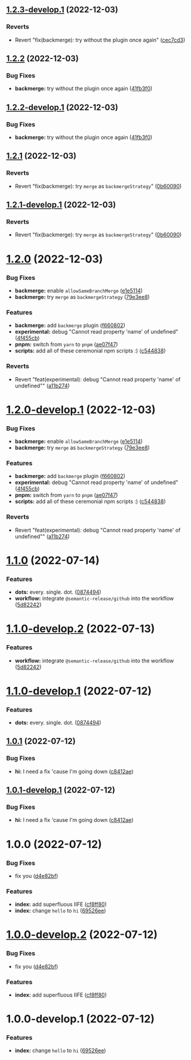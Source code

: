 ## [1.2.3-develop.1](https://github.com/dwiyatci/semantic-release-fiddle/compare/1.2.2...1.2.3-develop.1) (2022-12-03)


### Reverts

* Revert "fix(backmerge): try without the plugin once again" ([cec7cd3](https://github.com/dwiyatci/semantic-release-fiddle/commit/cec7cd398ffe438ed9bca289e3dc692ef80f07f8))

## [1.2.2](https://github.com/dwiyatci/semantic-release-fiddle/compare/1.2.1...1.2.2) (2022-12-03)


### Bug Fixes

* **backmerge:** try without the plugin once again ([41fb3f0](https://github.com/dwiyatci/semantic-release-fiddle/commit/41fb3f096fb39be2325abe17ac090b8574b4ecab))

## [1.2.2-develop.1](https://github.com/dwiyatci/semantic-release-fiddle/compare/1.2.1...1.2.2-develop.1) (2022-12-03)


### Bug Fixes

* **backmerge:** try without the plugin once again ([41fb3f0](https://github.com/dwiyatci/semantic-release-fiddle/commit/41fb3f096fb39be2325abe17ac090b8574b4ecab))

## [1.2.1](https://github.com/dwiyatci/semantic-release-fiddle/compare/1.2.0...1.2.1) (2022-12-03)


### Reverts

* Revert "fix(backmerge): try `merge` as `backmergeStrategy`" ([0b60090](https://github.com/dwiyatci/semantic-release-fiddle/commit/0b600905d2638f16b8e32f2ad0f92da13a93e6fe))

## [1.2.1-develop.1](https://github.com/dwiyatci/semantic-release-fiddle/compare/1.2.0...1.2.1-develop.1) (2022-12-03)


### Reverts

* Revert "fix(backmerge): try `merge` as `backmergeStrategy`" ([0b60090](https://github.com/dwiyatci/semantic-release-fiddle/commit/0b600905d2638f16b8e32f2ad0f92da13a93e6fe))

# [1.2.0](https://github.com/dwiyatci/semantic-release-fiddle/compare/1.1.0...1.2.0) (2022-12-03)


### Bug Fixes

* **backmerge:** enable `allowSameBranchMerge` ([e1e5114](https://github.com/dwiyatci/semantic-release-fiddle/commit/e1e5114293d700dff6386f5c50dca861f0e64e81))
* **backmerge:** try `merge` as `backmergeStrategy` ([79e3ee8](https://github.com/dwiyatci/semantic-release-fiddle/commit/79e3ee830b43803fe4425f7654eda9292d6cd09f))


### Features

* **backmerge:** add `backmerge` plugin ([f660802](https://github.com/dwiyatci/semantic-release-fiddle/commit/f660802695999b70c4e144c2fe4982650bdfedc2))
* **experimental:** debug "Cannot read property 'name' of undefined" ([4f455cb](https://github.com/dwiyatci/semantic-release-fiddle/commit/4f455cb34c0bd5bcaaa60c0e430bd34a06126191))
* **pnpm:** switch from `yarn` to `pnpm` ([ae07f47](https://github.com/dwiyatci/semantic-release-fiddle/commit/ae07f4775239596e5f5465718ef7a71b445f5a80))
* **scripts:** add all of these ceremonial npm scripts :) ([c544838](https://github.com/dwiyatci/semantic-release-fiddle/commit/c544838b067f4836a033f2c12cfd3892a9e02106))


### Reverts

* Revert "feat(experimental): debug "Cannot read property 'name' of undefined"" ([a11b274](https://github.com/dwiyatci/semantic-release-fiddle/commit/a11b274500f4589f44fcbeb8e4dcd5eea9f8ae45))

# [1.2.0-develop.1](https://github.com/dwiyatci/semantic-release-fiddle/compare/1.1.0...1.2.0-develop.1) (2022-12-03)


### Bug Fixes

* **backmerge:** enable `allowSameBranchMerge` ([e1e5114](https://github.com/dwiyatci/semantic-release-fiddle/commit/e1e5114293d700dff6386f5c50dca861f0e64e81))
* **backmerge:** try `merge` as `backmergeStrategy` ([79e3ee8](https://github.com/dwiyatci/semantic-release-fiddle/commit/79e3ee830b43803fe4425f7654eda9292d6cd09f))


### Features

* **backmerge:** add `backmerge` plugin ([f660802](https://github.com/dwiyatci/semantic-release-fiddle/commit/f660802695999b70c4e144c2fe4982650bdfedc2))
* **experimental:** debug "Cannot read property 'name' of undefined" ([4f455cb](https://github.com/dwiyatci/semantic-release-fiddle/commit/4f455cb34c0bd5bcaaa60c0e430bd34a06126191))
* **pnpm:** switch from `yarn` to `pnpm` ([ae07f47](https://github.com/dwiyatci/semantic-release-fiddle/commit/ae07f4775239596e5f5465718ef7a71b445f5a80))
* **scripts:** add all of these ceremonial npm scripts :) ([c544838](https://github.com/dwiyatci/semantic-release-fiddle/commit/c544838b067f4836a033f2c12cfd3892a9e02106))


### Reverts

* Revert "feat(experimental): debug "Cannot read property 'name' of undefined"" ([a11b274](https://github.com/dwiyatci/semantic-release-fiddle/commit/a11b274500f4589f44fcbeb8e4dcd5eea9f8ae45))

# [1.1.0](https://github.com/dwiyatci/semantic-release-fiddle/compare/1.0.1...1.1.0) (2022-07-14)


### Features

* **dots:** every. single. dot. ([0874494](https://github.com/dwiyatci/semantic-release-fiddle/commit/0874494ef6bbcdc9428e0a0bb9dce36695b3e683))
* **workflow:** integrate `@semantic-release/github` into the workflow ([5d82242](https://github.com/dwiyatci/semantic-release-fiddle/commit/5d82242ad2927f6251d8877807af3e00ac2397dd))

# [1.1.0-develop.2](https://github.com/dwiyatci/semantic-release-fiddle/compare/1.1.0-develop.1...1.1.0-develop.2) (2022-07-13)


### Features

* **workflow:** integrate `@semantic-release/github` into the workflow ([5d82242](https://github.com/dwiyatci/semantic-release-fiddle/commit/5d82242ad2927f6251d8877807af3e00ac2397dd))

# [1.1.0-develop.1](https://github.com/dwiyatci/semantic-release-fiddle/compare/1.0.1...1.1.0-develop.1) (2022-07-12)


### Features

* **dots:** every. single. dot. ([0874494](https://github.com/dwiyatci/semantic-release-fiddle/commit/0874494ef6bbcdc9428e0a0bb9dce36695b3e683))

## [1.0.1](https://github.com/dwiyatci/semantic-release-fiddle/compare/1.0.0...1.0.1) (2022-07-12)


### Bug Fixes

* **hi:** I need a fix 'cause I'm going down ([c8412ae](https://github.com/dwiyatci/semantic-release-fiddle/commit/c8412ae177dbec23c58d5169b51279e8cd773d3b))

## [1.0.1-develop.1](https://github.com/dwiyatci/semantic-release-fiddle/compare/1.0.0...1.0.1-develop.1) (2022-07-12)


### Bug Fixes

* **hi:** I need a fix 'cause I'm going down ([c8412ae](https://github.com/dwiyatci/semantic-release-fiddle/commit/c8412ae177dbec23c58d5169b51279e8cd773d3b))

# 1.0.0 (2022-07-12)


### Bug Fixes

* fix you ([d4e82bf](https://github.com/dwiyatci/semantic-release-fiddle/commit/d4e82bfa668819d6445fbca7a7c39c722f28ab50))


### Features

* **index:** add superfluous IIFE ([cf8ff80](https://github.com/dwiyatci/semantic-release-fiddle/commit/cf8ff80882991d79b1e88a91a239f0a7d895fb69))
* **index:** change `hello` to `hi` ([69526ee](https://github.com/dwiyatci/semantic-release-fiddle/commit/69526ee9d077eb1624b2f6e234ed1e433b590122))

# [1.0.0-develop.2](https://github.com/dwiyatci/semantic-release-fiddle/compare/1.0.0-develop.1...1.0.0-develop.2) (2022-07-12)


### Bug Fixes

* fix you ([d4e82bf](https://github.com/dwiyatci/semantic-release-fiddle/commit/d4e82bfa668819d6445fbca7a7c39c722f28ab50))


### Features

* **index:** add superfluous IIFE ([cf8ff80](https://github.com/dwiyatci/semantic-release-fiddle/commit/cf8ff80882991d79b1e88a91a239f0a7d895fb69))

# 1.0.0-develop.1 (2022-07-12)


### Features

* **index:** change `hello` to `hi` ([69526ee](https://github.com/dwiyatci/semantic-release-fiddle/commit/69526ee9d077eb1624b2f6e234ed1e433b590122))
